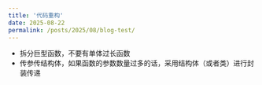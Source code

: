 ```yaml
---
title: '代码重构'
date: 2025-08-22
permalink: /posts/2025/08/blog-test/
---
```


- 拆分巨型函数，不要有单体过长函数
- 传参传结构体，如果函数的参数数量过多的话，采用结构体（或者类）进行封装传递
